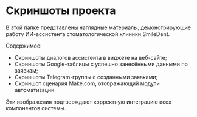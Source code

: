 # Скриншоты проекта

В этой папке представлены наглядные материалы, демонстрирующие работу ИИ-ассистента стоматологической клиники SmileDent.

Содержимое:
- Скриншоты диалогов ассистента в виджете на веб-сайте;
- Скриншоты Google-таблицы с успешно занесёнными данными по заявкам;
- Скриншоты Telegram-группы с созданными заявками;
- Скриншот сценария Make.com, отображающий модули автоматизации.

Эти изображения подтверждают корректную интеграцию всех компонентов системы.
